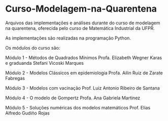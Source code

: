 # Curso-Modelagem-na-Quarentena

Arquivos das implementações e análises durante do curso de modelagem na quarentena, oferecida pelo curso de Matemática Industrial da UFPR.

As implementações são realizadas na programação Python.

Os módulos do curso são:

Módulo 1 - Métodos de Quadrados Mínimos
Profa. Elizabeth Wegner Karas e graduanda Stefani Vicoski Marques

Módulo 2 - Modelos Clássicos em epidemiologia
Profa. Ailin Ruiz de Zarate Fabregas

Módulo 3 - Modelos com vacinação
Prof. Luiz Antonio Ribeiro de Santana

Módulo 4 - O modelo de Gompertz
Profa. Ana Gabriela Martinez

Módulo 5 - Soluções numéricas dos modelos matemáticos
Prof. Elias Alfredo Gudiño Rojas
